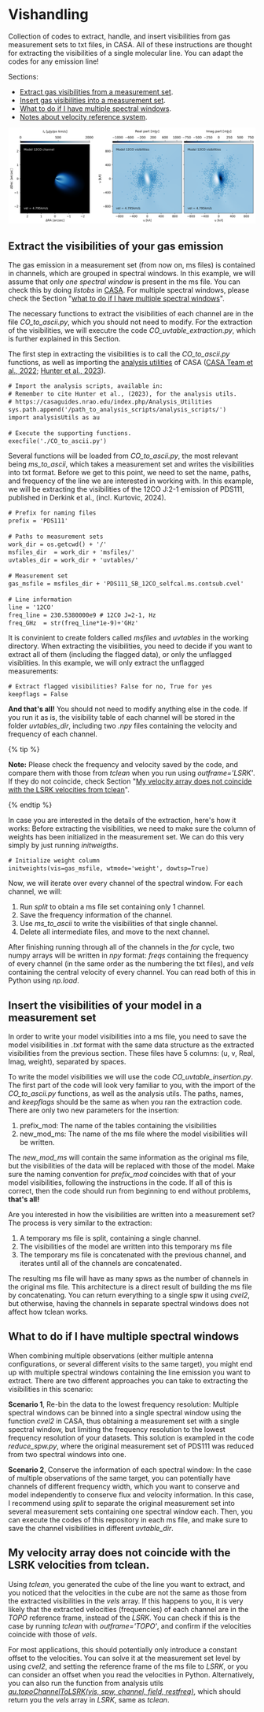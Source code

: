 # Vishandling

Collection of codes to extract, handle, and insert visibilities from gas measurement sets to txt files, in CASA. All of these instructions are thought for extracting the visibilities of a single molecular line. You can adapt the codes for any emission line! 

Sections:
- [Extract gas visibilities from a measurement set](https://github.com/nicokurtovic/vis_handling?tab=readme-ov-file#extract-the-visibilities-of-your-gas-emission).
- [Insert gas visibilities into a measurement set](https://github.com/nicokurtovic/vis_handling?tab=readme-ov-file#insert-the-visibilities-of-your-model-in-a-measurement-set).
- [What to do if I have multiple spectral windows](https://github.com/nicokurtovic/vis_handling/blob/main/README.md#what-to-do-if-i-have-multiple-spectral-windows).
- [Notes about velocity reference system](https://github.com/nicokurtovic/vis_handling?tab=readme-ov-file#my-velocity-array-does-not-coincide-with-the-lsrk-velocities-from-tclean). 


![Example of visibilities](./channel_vis.png)

## Extract the visibilities of your gas emission

The gas emission in a measurement set (from now on, ms files) is contained in channels, which are grouped in spectral windows. In this example, we will assume that only *one spectral window* is present in the ms file. You can check this by doing *listobs* in [CASA](https://casaguides.nrao.edu/index.php/ALMA_Tutorials). For multiple spectral windows, please check the Section "[what to do if I have multiple spectral windows](https://github.com/nicokurtovic/vis_handling/blob/main/README.md#what-to-do-if-i-have-multiple-spectral-windows)".

The necessary functions to extract the visibilities of each channel are in the file *CO_to_ascii.py*, which you should not need to modify. For the extraction of the visibilities, we will executre the code *CO_uvtable_extraction.py*, which is further explained in this Section. 

The first step in extracting the visibilities is to call the *CO_to_ascii.py* functions, as well as importing the [analysis utilities](https://casaguides.nrao.edu/index.php/Analysis_Utilities) of CASA ([CASA Team et al., 2022](https://ui.adsabs.harvard.edu/abs/2022PASP..134k4501C/abstract); [Hunter et al., 2023](https://ui.adsabs.harvard.edu/abs/2023PASP..135g4501H/abstract)). 

```
# Import the analysis scripts, available in:
# Remember to cite Hunter et al., (2023), for the analysis utils. 
# https://casaguides.nrao.edu/index.php/Analysis_Utilities
sys.path.append('/path_to_analysis_scripts/analysis_scripts/')
import analysisUtils as au

# Execute the supporting functions. 
execfile('./CO_to_ascii.py')
```

Several functions will be loaded from *CO_to_ascii.py*, the most relevant being *ms_to_ascii*, which takes a measurement set and writes the visibilities into txt format. Before we get to this point, we need to set the name, paths, and frequency of the line we are interested in working with. In this example, we will be extracting the visibilities of the 12CO J:2-1 emission of PDS111, published in Derkink et al., (incl. Kurtovic, 2024).

```
# Prefix for naming files
prefix = 'PDS111'

# Paths to measurement sets
work_dir = os.getcwd() + '/'
msfiles_dir  = work_dir + 'msfiles/'
uvtables_dir = work_dir + 'uvtables/'

# Measurement set
gas_msfile = msfiles_dir + 'PDS111_SB_12CO_selfcal.ms.contsub.cvel'

# Line information
line = '12CO'
freq_line = 230.5380000e9 # 12CO J=2-1, Hz
freq_GHz  = str(freq_line*1e-9)+'GHz'
```

It is convinient to create folders called *msfiles* and *uvtables* in the working directory. When extracting the visibilities, you need to decide if you want to extract all of them (including the flagged data), or only the unflagged visiblities. In this example, we will only extract the unflagged measurements:

```
# Extract flagged visibilities? False for no, True for yes
keepflags = False
```

**And that's all!** You should not need to modify anything else in the code. If you run it as is, the visibility table of each channel will be stored in the folder *uvtables_dir*, including two *.npy* files containing the velocity and frequency of each channel. 

{% tip %}

**Note:** Please check the frequency and velocity saved by the code, and compare them with those from *tclean* when you run using *outframe='LSRK'*. If they do not coincide, check Section "[My velocity array does not coincide with the LSRK velocities from tclean](https://github.com/nicokurtovic/vis_handling?tab=readme-ov-file#my-velocity-array-does-not-coincide-with-the-lsrk-velocities-from-tclean)".

{% endtip %}

In case you are interested in the details of the extraction, here's how it works: Before extracting the visibilities, we need to make sure the column of weights has been initialized in the measurement set. We can do this very simply by just running *initweigths*.

```
# Initialize weight column
initweights(vis=gas_msfile, wtmode='weight', dowtsp=True)
```

Now, we will iterate over every channel of the spectral window. For each channel, we will:
1) Run *split* to obtain a ms file set containing only 1 channel.
2) Save the frequency information of the channel.
3) Use *ms_to_ascii* to write the visibilities of that single channel.
4) Delete all intermediate files, and move to the next channel. 

After finishing running through all of the channels in the *for* cycle, two numpy arrays will be written in *npy* format: *freqs* containing the frequency of every channel (in the same order as the numbering the txt files), and *vels* containing the central velocity of every channel. You can read both of this in Python using *np.load*. 


## Insert the visibilities of your model in a measurement set

In order to write your model visibilities into a ms file, you need to save the model visibilities in *.txt* format with the same data structure as the extracted visibilities from the previous section. These files have 5 columns: (u, v, Real, Imag, weight), separated by spaces. 

To write the model visibilities we will use the code *CO_uvtable_insertion.py*. The first part of the code will look very familiar to you, with the import of the *CO_to_ascii.py* functions, as well as the analysis utils. The paths, names, and *keepflags* should be the same as when you ran the extraction code. There are only two new parameters for the insertion: 
1) prefix_mod: The name of the tables containing the visibilities
2) new_mod_ms: The name of the ms file where the model visibilities will be written.

The *new_mod_ms* will contain the same information as the original ms file, but the visibilities of the data will be replaced with those of the model. Make sure the naming convention for *prefix_mod* coincides with that of your model visibilities, following the instructions in the code. If all of this is correct, then the code should run from beginning to end without problems, **that's all!**

Are you interested in how the visibilities are written into a measurement set? The process is very similar to the extraction:
1) A temporary ms file is split, containing a single channel.
2) The visibilities of the model are written into this temporary ms file
3) The temporary ms file is concatenated with the previous channel, and iterates until all of the channels are concatenated.

The resulting ms file will have as many spws as the number of channels in the original ms file. This architecture is a direct result of building the ms file by concatenating. You can return everything to a single spw it using *cvel2*, but otherwise, having the channels in separate spectral windows does not affect how tclean works. 


## What to do if I have multiple spectral windows

When combining multiple observations (either multiple antenna configurations, or several different visits to the same target), you might end up with multiple spectral windows containing the line emission you want to extract. There are two different approaches you can take to extracting the visibilities in this scenario:

**Scenario 1**, Re-bin the data to the lowest frequency resolution: Multiple spectral windows can be binned into a single spectral window using the function *cvel2* in CASA, thus obtaining a measurement set with a single spectral window, but limiting the frequency resolution to the lowest frequency resolution of your datasets. This solution is exampled in the code *reduce_spw.py*, where the original measurement set of PDS111 was reduced from two spectral windows into one. 

**Scenario 2**, Conserve the information of each spectral window: In the case of multiple observations of the same target, you can potentially have channels of different frequency width, which you want to conserve and model independently to conserve flux and velocity information. In this case, I recommend using *split* to separate the original measurement set into several measurement sets containing one spectral window each. Then, you can execute the codes of this repository in each ms file, and make sure to save the channel visibilities in different *uvtable_dir*.


## My velocity array does not coincide with the LSRK velocities from tclean. 

Using *tclean*, you generated the cube of the line you want to extract, and you noticed that the velocities in the cube are not the same as those from the extracted visibilities in the *vels* array. If this happens to you, it is very likely that the extracted velocities (frequencies) of each channel are in the *TOPO* reference frame, instead of the *LSRK*. You can check if this is the case by running *tclean* with *outframe='TOPO'*, and confirm if the velocities coincide with those of *vels*. 

For most applications, this should potentially only introduce a constant offset to the velocities. You can solve it at the measurement set level by using *cvel2*, and setting the reference frame of the ms file to *LSRK*, or you can consider an offset when you read the velocities in Python. Alternatively, you can also run the function from analysis utils [*au.topoChannelToLSRK(vis, spw, channel, field, restfreq)*](https://safe.nrao.edu/wiki/bin/view/Main/CasaExtensions), which should return you the *vels* array in *LSRK*, same as *tclean*. 



